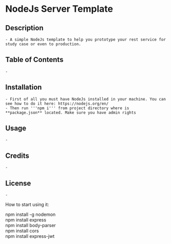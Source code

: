 # NodeJs Server Template

## Description
    - A simple NodeJs template to help you prototype your rest service for study case or even to production. 

## Table of Contents
    - 

## Installation
    - First of all you must have NodeJs installed in your machine. You can see how to do it here: https://nodejs.org/en/
    - Then run '''npm i''' from project directory where is **package.json** located. Make sure you have admin rights

## Usage
    - 

## Credits
    -
        
## License
    -













How to start using it:

npm install -g nodemon  
npm install express  
npm install body-parser  
npm install cors  
npm install express-jwt  
